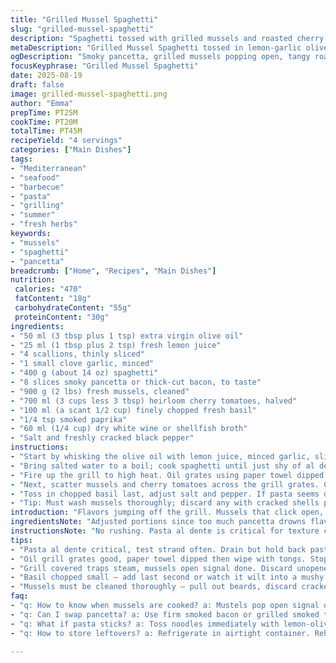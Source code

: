 ```yaml
---
title: "Grilled Mussel Spaghetti"
slug: "grilled-mussel-spaghetti"
description: "Spaghetti tossed with grilled mussels and roasted cherry tomatoes alongside crispy pancetta. Lemon and garlic infused olive oil coats the noodles. Fresh herbs add brightness. Uses smoked paprika and white wine to deepen flavor. Cooking done mostly on barbecue for smoky aroma. Perfectly al dente pasta with vibrant, slightly charred seafood and tender tomatoes. Simple but layered textures. Adaptable to other shellfish or fresh herbs. Balances acidity, saltiness, and smoky notes in a rustic style."
metaDescription: "Grilled Mussel Spaghetti tossed in lemon-garlic olive oil, smoky pancetta, and blistered cherry tomatoes. Barbecue cooking brings smoky depth and bright herbs."
ogDescription: "Smoky pancetta, grilled mussels popping open, tangy roasted tomatoes mingle in spaghetti tossed with lemon and fresh basil freshness. Grilled textures meet Mediterranean flavors."
focusKeyphrase: "Grilled Mussel Spaghetti"
date: 2025-08-19
draft: false
image: grilled-mussel-spaghetti.png
author: "Emma"
prepTime: PT25M
cookTime: PT20M
totalTime: PT45M
recipeYield: "4 servings"
categories: ["Main Dishes"]
tags:
- "Mediterranean"
- "seafood"
- "barbecue"
- "pasta"
- "grilling"
- "summer"
- "fresh herbs"
keywords:
- "mussels"
- "spaghetti"
- "pancetta"
breadcrumb: ["Home", "Recipes", "Main Dishes"]
nutrition: 
 calories: "470"
 fatContent: "18g"
 carbohydrateContent: "55g"
 proteinContent: "30g"
ingredients:
- "50 ml (3 tbsp plus 1 tsp) extra virgin olive oil"
- "25 ml (1 tbsp plus 2 tsp) fresh lemon juice"
- "4 scallions, thinly sliced"
- "1 small clove garlic, minced"
- "400 g (about 14 oz) spaghetti"
- "8 slices smoky pancetta or thick-cut bacon, to taste"
- "900 g (2 lbs) fresh mussels, cleaned"
- "700 ml (3 cups less 3 tbsp) heirloom cherry tomatoes, halved"
- "100 ml (a scant 1/2 cup) finely chopped fresh basil"
- "1/4 tsp smoked paprika"
- "60 ml (1/4 cup) dry white wine or shellfish broth"
- "Salt and freshly cracked black pepper"
instructions:
- "Start by whisking the olive oil with lemon juice, minced garlic, sliced scallions, smoked paprika, salt and pepper in a large bowl. This dressing coats the pasta later, so balance acidity to taste. Set aside."
- "Bring salted water to a boil; cook spaghetti until just shy of al dente, about 7-8 minutes depending on brand. Fresh pasta times are shorter. Drain well but reserve some pasta water to loosen sauce if needed. Toss noodles immediately with lemon dressing to absorb flavors and prevent sticking."
- "Fire up the grill to high heat. Oil grates using paper towel dipped in oil and tongs to stop mussels sticking. Grill pancetta slices 2 1/2 minutes per side, watch closely. Should be crisp, not burnt. Break into rough pieces and fold into pasta bowl."
- "Next, scatter mussels and cherry tomatoes across the grill grates. Cover with lid. Cook until mussels pop open, 4-5 minutes, tomatoes blistered and softened but still holding shape. Using tongs, remove shellfish and tomatoes, discard unopened mussels—old or unsafe. Add the grilled tomatoes and mussels, along with their cooking juices, to the spaghetti mix."
- "Toss in chopped basil last, adjust salt and pepper. If pasta seems dry, splash a little reserved pasta water or white wine to loosen sauce and lift flavors. Serve piping hot. The aroma of smoky pancetta, sea brine, and charred tomatoes is the giveaway for done."
- "Tip: Must wash mussels thoroughly; discard any with cracked shells pre-cooking. For dairy allergies, substitute pancetta with grilled smoked tofu slices. If no grill, roast mussels and tomatoes in broiler, broiling 4-6 minutes."
introduction: "Flavors jumping off the grill. Mussels that click open, juicy tomatoes blistering under heat, pancetta crisping to cracks. I’ve tried it on stovetop; it’s okay but loses that charred edge. The key? Managing heat levels and timing. Can't rush pancetta crispiness or mussels will get rubbery tricks learnt over multiple backyard meals. Soggy pasta beware—dressing noodles hot prevents clumps but don't overdo lemon or it'll sting. The paprika twist came from a lucky accident. Adds subtle smoky depth without overpowering shellfish brightness. Basil thrown in at end gives fresh punch. This combo? Simple when you know the sensory clues: sizzling sounds, aroma of smoky pork, sheen on pasta from oily lemon sauce. Expect some trial with grill temp but keep an eye, trust the smell and sight. It’s about muscle memory, not stopwatch."
ingredientsNote: "Adjusted portions since too much pancetta drowns flavors. Use pancetta or firm smoked bacon, no fatty slabs or will weigh down dish. Smoked paprika replaces oregano for that earthy note—sub with chili flakes if you want heat punch. Fresh basil chopped small, stir in last second or it wilts into mush. Tomatoes: heirloom or cherry both fine, halved for fast grilling. Clean mussels thoroughly, pull out beards; if seafood isn’t your thing, substitute with cooked shrimp or scallops grilled quickly. White wine optional but boosts briny aroma. Always have more salt and pepper handy — seasoning changes after cooking shellfish. Oil must be good quality; cheap olive oil ruins balance. Garlic scant amounts to prevent bitterness after grilling heat exposure. Lemon juice fresh squeezed; bottled loses zip."
instructionsNote: "No rushing. Pasta al dente is critical for texture contrast. Taste the strand before draining. Toss noodles straight into lemon-oil mix to avoid sticking: this coats each strand and balances acidity. Pancetta needs medium-high direct heat to crisp, watch carefully to avoid bitterness. Grill grate must be oiled properly or mussels and tomatoes stick, losing precious juices. Closed lid helps cook mussels through trapping steam; open only to check so they don’t dry out. Discard unopened mussels immediately — safety first. Tomatoes blister and shrink, with char marks, but stay juicy—too long and they dry out. Add cooked shellfish and tomatoes to pasta promptly to keep warm and integrate flavor. Basil added at end preserves color and aroma. If pasta looks dry, reserved cooking water or wine keeps mixture silky without drowning flavors. Final seasoning tweak essential; cold lemons lose punch so add hot off grill for balance. Serve immediately—texture deteriorates fast."
tips:
- "Pasta al dente critical, test strand often. Drain but hold back pasta water; useful to loosen sauce last minute if dryness sneaks. Lemon juice freshness key — always use freshly squeezed. Avoid bottled juices for that sharp zip. Garlic mincing finely, scant amounts prevent bitterness after grilling heat exposed."
- "Oil grill grates good, paper towel dipped then wipe with tongs. Stops mussels and tomatoes sticking. Pancetta crisp at medium-high direct heat; watch closely, bitter taste if burnt. Break into rough pieces, fold gently into warm pasta. Don’t overdo crispiness or pancetta turns tough or too smoky."
- "Grill covered traps steam, mussels open signal done. Discard unopened shells right away—safety first, no exceptions. Cherry tomatoes blister and soften, still hold shape. Overcooked tomatoes dry out quickly, keep an eye especially under broiler."
- "Basil chopped small — add last second or watch it wilt into a mushy mess. Stir just enough to keep color vibrant. If pasta dry after mixing shellfish and tomatoes, splash reserved water or white wine. Keeps sauce silky but avoid drowning flavors. Season well at end, cold lemons dull punch so add hot off grill."
- "Mussels must be cleaned thoroughly — pull out beards, discard cracked shells before cooking. For dairy allergies or no grill, swap pancetta for grilled smoked tofu slices. No grill? Broil mussels and tomatoes 4 to 6 minutes. Timing tweaks critical depending on broiler power, watch closely."
faq:
- "q: How to know when mussels are cooked? a: Mustels pop open signal done. If closed after cooking discard immediately. Steam traps heat, time varies with grill heat so watch closely. No steam no cook well. Shells tight means undercooked or bad."
- "q: Can I swap pancetta? a: Use firm smoked bacon or grilled smoked tofu for dairy free. Other cured meats risk losing crisp. Pancetta balance salt and smoke. With tofu, grill slices to get grill marks and some charred edges for texture."
- "q: What if pasta sticks? a: Toss noodles immediately with lemon-olive oil dressing off heat. Pasta water reserved helps loosen sauce when sticking happens. Overcooked pasta slicker, but dressing coats each strand preventing clumps. Timing after draining critical here."
- "q: How to store leftovers? a: Refrigerate in airtight container. Reheat gently in pan with splash water or wine to revive silkiness. Avoid microwave for texture. Leftover mussels best eaten within 24 hrs. Pasta can absorb sauce drying out so add liquid when reheating."

---
```

